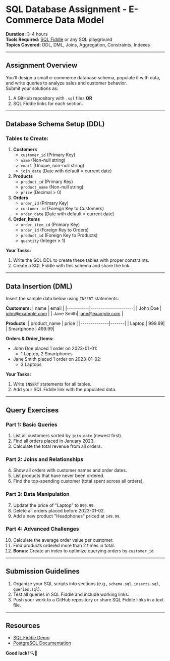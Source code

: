 # SQL Database Assignment - E-Commerce Data Model

**Duration:** 3-4 hours  
**Tools Required:** [SQL Fiddle](http://sqlfiddle.com/) or any SQL playground  
**Topics Covered:** DDL, DML, Joins, Aggregation, Constraints, Indexes  

---

## Assignment Overview

You’ll design a small e-commerce database schema, populate it with data, and write queries to analyze sales and customer behavior.  
Submit your solutions as:  
1. A GitHub repository with `.sql` files **OR**  
2. SQL Fiddle links for each section.

---

## Database Schema Setup (DDL)

### Tables to Create:
1. **Customers**
   - `customer_id` (Primary Key)
   - `name` (Non-null string)
   - `email` (Unique, non-null string)
   - `join_date` (Date with default = current date)
2. **Products**
   - `product_id` (Primary Key)
   - `product_name` (Non-null string)
   - `price` (Decimal > 0)
3. **Orders**
   - `order_id` (Primary Key)
   - `customer_id` (Foreign Key to Customers)
   - `order_date` (Date with default = current date)
4. **Order_Items**
   - `order_item_id` (Primary Key)
   - `order_id` (Foreign Key to Orders)
   - `product_id` (Foreign Key to Products)
   - `quantity` (Integer ≥ 1)

**Your Tasks:**
1. Write the SQL DDL to create these tables with proper constraints.
2. Create a SQL Fiddle with this schema and share the link.

---

## Data Insertion (DML)

Insert the sample data below using `INSERT` statements:

**Customers:**
| name      | email               |
|-----------|---------------------|
| John Doe  | john@example.com    |
| Jane Smith| jane@example.com    |

**Products:**
| product_name | price |
|--------------|-------|
| Laptop       | 999.99|
| Smartphone   | 499.99|

**Orders & Order_Items:**
- John Doe placed 1 order on 2023-01-01:  
  - 1 Laptop, 2 Smartphones  
- Jane Smith placed 1 order on 2023-01-02:  
  - 3 Laptops  

**Your Tasks:**
1. Write `INSERT` statements for all tables.
2. Add your SQL Fiddle link with the populated data.

---

## Query Exercises

### Part 1: Basic Queries
1. List all customers sorted by `join_date` (newest first).
2. Find all orders placed in January 2023.
3. Calculate the total revenue from all orders.

### Part 2: Joins and Relationships
4. Show all orders with customer names and order dates.
5. List products that have never been ordered.
6. Find the top-spending customer (total spent across all orders).

### Part 3: Data Manipulation
7. Update the price of "Laptop" to `899.99`.
8. Delete all orders placed before 2023-01-02.
9. Add a new product "Headphones" priced at `149.99`.

### Part 4: Advanced Challenges
10. Calculate the average order value per customer.
11. Find products ordered more than 2 times in total.
12. **Bonus:** Create an index to optimize querying orders by `customer_id`.

---

## Submission Guidelines

1. Organize your SQL scripts into sections (e.g., `schema.sql`, `inserts.sql`, `queries.sql`).
2. Test all queries in SQL Fiddle and include working links.
3. Push your work to a GitHub repository or share SQL Fiddle links in a text file.

---

## Resources
- [SQL Fiddle Demo](http://sqlfiddle.com/#!15/212e4/1)
- [PostgreSQL Documentation](https://www.postgresql.org/docs/)

**Good luck!** 🔍🚀